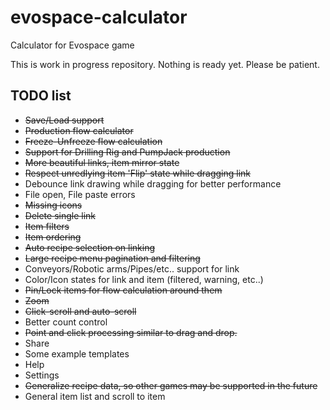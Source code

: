 # evospace-calculator
Calculator for Evospace game

This is work in progress repository. Nothing is ready yet. Please be patient.

## TODO list

- ~~Save/Load support~~
- ~~Production flow calculator~~
- ~~Freeze-Unfreeze flow calculation~~
- ~~Support for Drilling Rig and PumpJack production~~
- ~~More beautiful links, item mirror state~~
- ~~Respect unredlying item 'Flip' state while dragging link~~
- Debounce link drawing while dragging for better performance
- File open, File paste errors
- ~~Missing icons~~
- ~~Delete single link~~
- ~~Item filters~~
- ~~Item ordering~~
- ~~Auto recipe selection on linking~~
- ~~Large recipe menu pagination and filtering~~
- Conveyors/Robotic arms/Pipes/etc.. support for link
- Color/Icon states for link and item (filtered, warning, etc..)
- ~~Pin/Lock items for flow calculation around them~~
- ~~Zoom~~
- ~~Click-scroll and auto-scroll~~
- Better count control
- ~~Point and click processing similar to drag and drop.~~
- Share
- Some example templates
- Help
- Settings
- ~~Generalize recipe data, so other games may be supported in the future~~
- General item list and scroll to item
